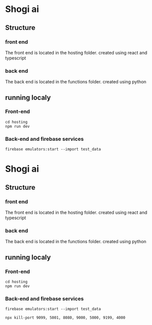 # Shogi ai

## Structure

### front end

The front end is located in the hosting folder. created using react and typescript

### back end

The back end is located in the functions folder. created using python

## running localy

### Front-end

```
cd hosting
npm run dev
```

### Back-end and firebase services

```
firebase emulators:start --import test_data
```

# Shogi ai

## Structure

### front end

The front end is located in the hosting folder. created using react and typescript

### back end

The back end is located in the functions folder. created using python

## running localy

### Front-end

```
cd hosting
npm run dev
```

### Back-end and firebase services

```
firebase emulators:start --import test_data
```

```
npx kill-port 9099, 5001, 8080, 9000, 5000, 9199, 4000
```

